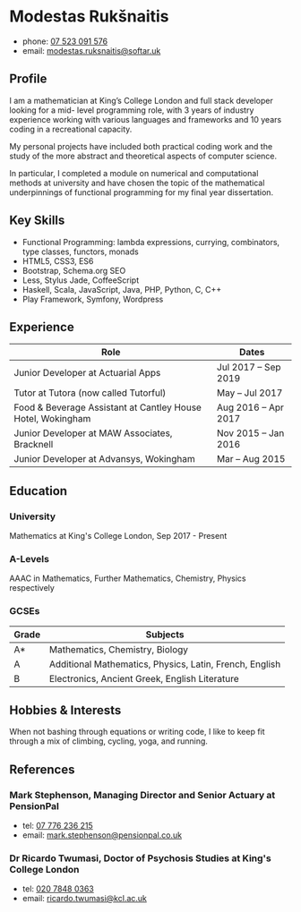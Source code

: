 # Modestas Rukšnaitis
- phone: [07 523 091 576](tel:07523091576)
- email: [modestas.ruksnaitis@softar.uk](mailto:modestas.ruksnaitis@softar.uk)

## Profile
I am a mathematician at King’s College London and full stack developer looking for a mid-
level programming role, with 3 years of industry experience working with various
languages and frameworks and 10 years coding in a recreational capacity.

My personal projects have included both practical coding work and the study of the more
abstract and theoretical aspects of computer science.

In particular, I completed a module on numerical and computational methods at university
and have chosen the topic of the mathematical underpinnings of functional programming
for my final year dissertation.

## Key Skills
- Functional Programming: lambda expressions, currying, combinators, type classes, functors, monads
- HTML5, CSS3, ES6
- Bootstrap, Schema.org SEO
- Less, Stylus Jade, CoffeeScript
- Haskell, Scala, JavaScript, Java, PHP, Python, C, C++
- Play Framework, Symfony, Wordpress

## Experience
Role | Dates
---- | ----
Junior Developer at Actuarial Apps                          | Jul 2017 – Sep 2019
Tutor at Tutora (now called Tutorful)                       | May – Jul 2017
Food & Beverage Assistant at Cantley House Hotel, Wokingham | Aug 2016 – Apr 2017
Junior Developer at MAW Associates, Bracknell               | Nov 2015 – Jan 2016
Junior Developer at Advansys, Wokingham                     | Mar – Aug 2015

## Education

### University
Mathematics at King's College London, Sep 2017 - Present

### A-Levels
AAAC in Mathematics, Further Mathematics, Chemistry, Physics respectively

### GCSEs
Grade | Subjects
----- | -----
A*    | Mathematics, Chemistry, Biology
A     | Additional Mathematics, Physics, Latin, French, English
B     | Electronics, Ancient Greek, English Literature

## Hobbies & Interests
When not bashing through equations or writing code, I like to keep fit through a mix of climbing, cycling, yoga, and running.

## References

### Mark Stephenson, Managing Director and Senior Actuary at PensionPal
- tel: [07 776 236 215](tel:07776236215)
- email: [mark.stephenson@pensionpal.co.uk](mailto:mark.stephenson@pensionpal.co.uk)

### Dr Ricardo Twumasi, Doctor of Psychosis Studies at King's College London
- tel: [020 7848 0363](tel:02078480363)
- email: [ricardo.twumasi@kcl.ac.uk](mailto:ricardo.twumasi@kcl.ac.uk)